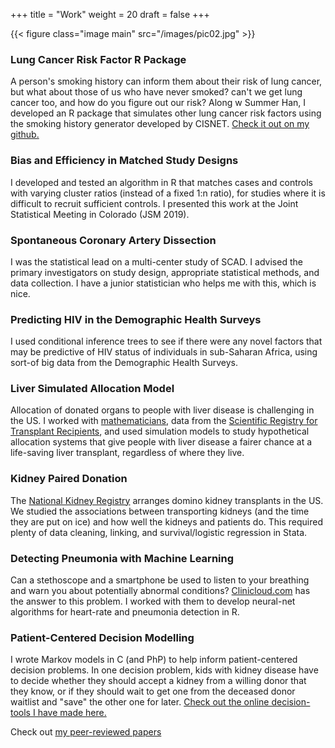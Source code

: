 +++
title = "Work"
weight = 20
draft = false
+++

{{< figure class="image main" src="/images/pic02.jpg" >}}
### Lung Cancer Risk Factor R Package
A person's smoking history can inform them about their risk of lung cancer, but what about those of us who have never smoked? can't we get lung cancer too, and how do you figure out our risk? Along w Summer Han,  I developed an R package that simulates other lung cancer risk factors using the smoking history generator developed by CISNET.  [Check it out on my github.](https://github.com/ekhco/LCsim)

###  Bias and Efficiency in Matched Study Designs
I developed and tested an algorithm in R that matches cases and controls with varying cluster ratios (instead of a fixed 1:n ratio), for studies where it is difficult to recruit sufficient controls.  I presented this work at the Joint Statistical Meeting in Colorado (JSM 2019).

### Spontaneous Coronary Artery Dissection
I was the statistical lead on a multi-center study of SCAD. I advised the primary investigators on study design, appropriate statistical methods, and data collection. I have a junior statistician who helps me with this, which is nice.

### Predicting HIV in the Demographic Health Surveys
I used conditional inference trees to see if there were any novel factors that may be predictive of HIV status of individuals in sub-Saharan Africa, using sort-of big data from the Demographic Health Surveys.

### Liver Simulated Allocation Model
Allocation of donated organs to people with liver disease is challenging in the US. I worked with [mathematicians](https://www.usna.edu/Users/math/gentry/index.php), data from the [Scientific Registry for Transplant Recipients](http://www.srtr.org), and used simulation models to study hypothetical allocation systems that give people with liver disease a fairer chance at a life-saving liver transplant, regardless of where they live.

### Kidney Paired Donation
The [National Kidney Registry](http://www.kidneyregistry.org) arranges domino kidney transplants in the US.  We studied the associations between transporting kidneys (and the time they are put on ice) and how well the kidneys and patients do. This required plenty of data cleaning, linking, and survival/logistic regression in Stata.

### Detecting Pneumonia with Machine Learning
Can a stethoscope and a smartphone be used to listen to your breathing and warn you about potentially abnormal conditions? [Clinicloud.com](http://clinicloud.com) has the answer to this problem. I worked with them to develop neural-net algorithms for heart-rate and pneumonia detection in R.

### Patient-Centered Decision Modelling
I wrote Markov models in C (and PhP) to help inform patient-centered decision problems.  In one decision problem, kids with kidney disease have to decide whether they should accept a kidney from a willing donor that they know, or if they should wait to get one from the deceased donor waitlist and "save" the other one for later. [Check out the online decision-tools I have made here.](http://www.transplantmodels.com)

Check out [my peer-reviewed papers](#about)